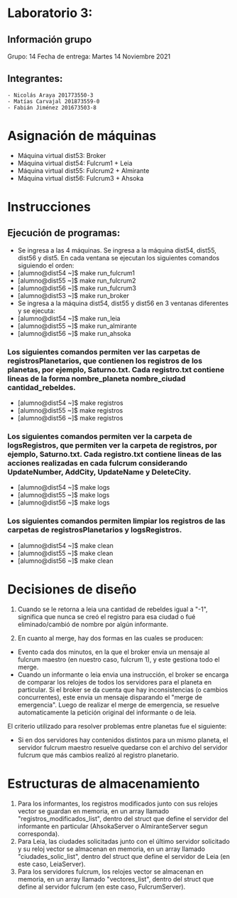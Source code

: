 ﻿# Laboratorio 3:
## Información grupo
Grupo: 14
Fecha de entrega: Martes 14 Noviembre 2021
## Integrantes:
    - Nicolás Araya 201773550-3
    - Matías Carvajal 201873559-0
    - Fabián Jiménez 201673503-8



# Asignación de máquinas
- Máquina virtual dist53: Broker
- Máquina virtual dist54: Fulcrum1 + Leia
-  Máquina virtual dist55: Fulcrum2 + Almirante
-  Máquina virtual dist56: Fulcrum3 + Ahsoka


# Instrucciones
## Ejecución de programas:
- Se ingresa a las 4 máquinas. Se ingresa a la máquina dist54, dist55, dist56 y dist5. En cada ventana se ejecutan los siguientes comandos siguiendo el orden:
- [alumno@dist54 ~]$ make run_fulcrum1
- [alumno@dist55 ~]$ make run_fulcrum2
- [alumno@dist56 ~]$ make run_fulcrum3
- [alumno@dist53 ~]$ make run_broker
- Se ingresa a la máquina dist54, dist55 y dist56 en 3 ventanas diferentes y se ejecuta:
- [alumno@dist54 ~]$ make run_leia
- [alumno@dist55 ~]$ make run_almirante
- [alumno@dist56 ~]$ make run_ahsoka
### Los siguientes comandos permiten ver las carpetas de registrosPlanetarios, que contienen los registros de los planetas, por ejemplo, Saturno.txt. Cada registro.txt  contiene lineas de la forma nombre_planeta nombre_ciudad cantidad_rebeldes.
- [alumno@dist54 ~]$ make registros
- [alumno@dist55 ~]$ make registros
- [alumno@dist56 ~]$ make registros
### Los siguientes comandos permiten ver la carpeta de logsRegistros, que permiten ver la carpeta de registros, por ejemplo, Saturno.txt.  Cada registro.txt  contiene lineas de las acciones realizadas en cada fulcrum considerando UpdateNumber, AddCity, UpdateName y DeleteCity.
- [alumno@dist54 ~]$ make logs
- [alumno@dist55 ~]$ make logs
- [alumno@dist56 ~]$ make logs

### Los siguientes comandos permiten limpiar los registros de las carpetas de registrosPlanetarios y logsRegistros.
- [alumno@dist54 ~]$ make clean
- [alumno@dist55 ~]$ make clean
- [alumno@dist56 ~]$ make clean


# Decisiones de diseño
1. Cuando se le retorna a leia una cantidad de rebeldes igual a "-1", significa que nunca se creó el registro para esa ciudad o fué eliminado/cambió de nombre por algún informante.

2. En cuanto al merge, hay dos formas en las cuales se producen:

- Evento cada dos minutos, en la que el broker envia un mensaje al fulcrum maestro (en nuestro caso, fulcrum 1), y este gestiona todo el merge.
- Cuando un informante o leia envia una instrucción, el broker se encarga de comparar los relojes de todos los servidores para el planeta en particular. Si el broker se da cuenta que hay inconsistencias (o cambios concurrentes), este envia un mensaje disparando el "merge de emergencia". Luego de realizar el merge de emergencia, se resuelve automaticamente la petición original del informante o de leia.

El criterio utilizado para resolver problemas entre planetas fue el siguiente:

- Si en dos servidores hay contenidos distintos para un mismo planeta, el servidor fulcrum maestro resuelve quedarse con el archivo del servidor fulcrum que más cambios realizó al registro planetario.

# Estructuras de almacenamiento
1. Para los informantes, los registros modificados junto con sus relojes vector se guardan en memoria, en un array llamado "registros_modificados_list", dentro del struct que define el servidor del informante en particular (AhsokaServer o AlmiranteServer segun corresponda).
2. Para Leia, las ciudades solicitadas junto con el último servidor solicitado y su reloj vector se almacenan en memoria, en un array llamado "ciudades_solic_list", dentro del struct que define el servidor de Leia (en este caso, LeiaServer).
3. Para los servidores fulcrum, los relojes vector se almacenan en memoria, en un array llamado "vectores_list", dentro del struct que define al servidor fulcrum (en este caso, FulcrumServer).





